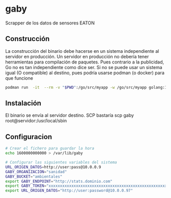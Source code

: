 # gaby
Scrapper de los datos de sensores EATON

## Construcción
La construcción del binario debe hacerse en un sistema independiente al servidor en producción. Un servidor en producción no debería tener herramientas para compilación de paquetes.
Pues contrario a la publicidad, Go no es tan independiente como dice ser. Si no se puede usar un sistema igual (O compatible) al destino, pues podría usarse podman (o docker) para que funcione
```bash
podman run  -it  --rm -v "$PWD":/go/src/myapp -w /go/src/myapp golang:1.18-bullseye go build .
```

## Instalación
El binario se envía al servidor destino. SCP bastaría
scp gaby root@servidor:/usr/local/sbin

## Configuracion
```bash
# Crear el fichero para guardar la hora
echo 1600000000000 > /var/lib/gaby

# Configurar las siguientes variables del sistema
URL_ORIGEN_DATOS=http://user:pass@10.0.0.9
GABY_ORGANIZACION="sanidad"
GABY_BUCKET="ambientales"
export GABY_ENDPOINT="http://stats.dominio.com"
export GABY_TOKEN="xxxxxxxxxxxxxxxxxxxxxxxxxxxxxxxxxxxxxxxxxxxxxxxxxxxxxxxxxxxxxxxxxxxxxxxxxxxxxxxxxxxxxxxx"
export URL_ORIGEN_DATOS="http://user:password@10.0.0.97"
```
